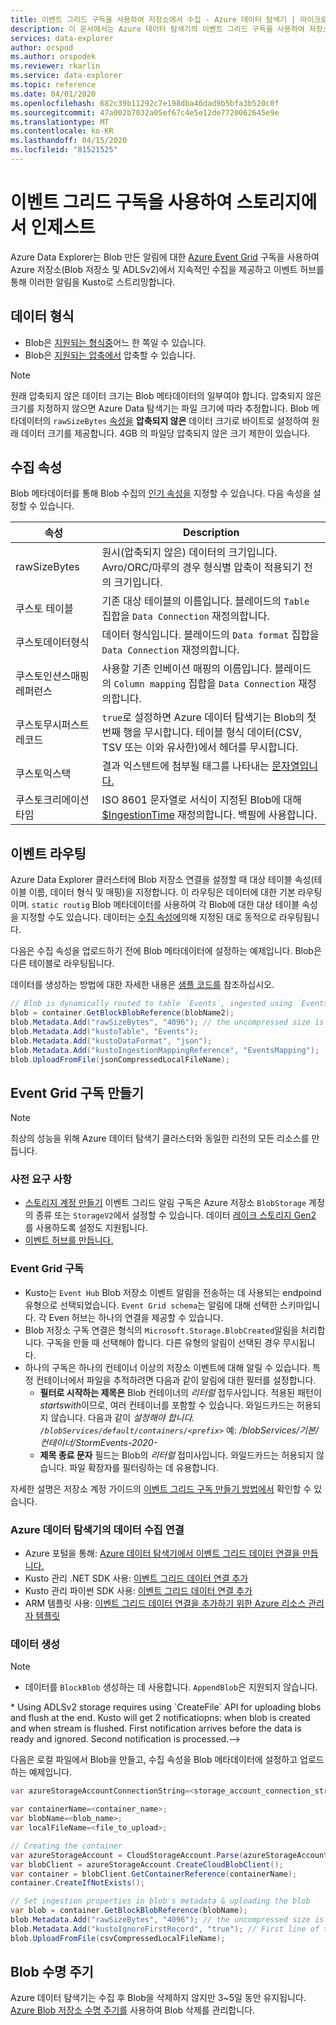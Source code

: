```yaml
---
title: 이벤트 그리드 구독을 사용하여 저장소에서 수집 - Azure 데이터 탐색기 | 마이크로 소프트 문서
description: 이 문서에서는 Azure 데이터 탐색기의 이벤트 그리드 구독을 사용하여 저장소에서 인제스트에 대해 설명합니다.
services: data-explorer
author: orspod
ms.author: orspodek
ms.reviewer: rkarlin
ms.service: data-explorer
ms.topic: reference
ms.date: 04/01/2020
ms.openlocfilehash: 682c39b11292c7e198dba46dad9b5bfa3b520c0f
ms.sourcegitcommit: 47a002b7032a05ef67c4e5e12de7720062645e9e
ms.translationtype: MT
ms.contentlocale: ko-KR
ms.lasthandoff: 04/15/2020
ms.locfileid: "81521525"
---
```

# <a name="ingest-from-storage-using-event-grid-subscription"></a>이벤트 그리드 구독을 사용하여 스토리지에서 인제스트

Azure Data Explorer는 Blob 만든 알림에 대한 [Azure Event Grid](https://docs.microsoft.com/azure/event-grid/overview) 구독을 사용하여 Azure 저장소(Blob 저장소 및 ADLSv2)에서 지속적인 수집을 제공하고 이벤트 허브를 통해 이러한 알림을 Kusto로 스트리밍합니다.

## <a name="data-format"></a>데이터 형식

* Blob은 [지원되는 형식중](https://docs.microsoft.com/azure/data-explorer/ingestion-supported-formats)어느 한 쪽일 수 있습니다.
* Blob은 [지원되는 압축에서](https://docs.microsoft.com/azure/data-explorer/ingestion-supported-formats#supported-data-compression-formats) 압축할 수 있습니다.

> [!NOTE]
> 원래 압축되지 않은 데이터 크기는 Blob 메타데이터의 일부여야 합니다.
> 압축되지 않은 크기를 지정하지 않으면 Azure Data 탐색기는 파일 크기에 따라 추정합니다. Blob 메타데이터의 `rawSizeBytes` [속성을](#ingestion-properties) **압축되지 않은** 데이터 크기로 바이트로 설정하여 원래 데이터 크기를 제공합니다.
> 4GB 의 파일당 압축되지 않은 크기 제한이 있습니다.

## <a name="ingestion-properties"></a>수집 속성

Blob 메타데이터를 통해 Blob 수집의 [인기 속성을](https://docs.microsoft.com/azure/data-explorer/ingestion-properties) 지정할 수 있습니다.
다음 속성을 설정할 수 있습니다.

|속성 | Description|
|---|---|
| rawSizeBytes | 원시(압축되지 않은) 데이터의 크기입니다. Avro/ORC/마루의 경우 형식별 압축이 적용되기 전의 크기입니다.|
| 쿠스토 테이블 |  기존 대상 테이블의 이름입니다. 블레이드의 `Table` 집합을 `Data Connection` 재정의합니다. |
| 쿠스토데이터형식 |  데이터 형식입니다. 블레이드의 `Data format` 집합을 `Data Connection` 재정의합니다. |
| 쿠스토인션스매핑레퍼런스 |  사용할 기존 인베이션 매핑의 이름입니다. 블레이드의 `Column mapping` 집합을 `Data Connection` 재정의합니다.|
| 쿠스토무시퍼스트레코드 | `true`로 설정하면 Azure 데이터 탐색기는 Blob의 첫 번째 행을 무시합니다. 테이블 형식 데이터(CSV, TSV 또는 이와 유사한)에서 헤더를 무시합니다. |
| 쿠스토익스택 | 결과 익스텐트에 첨부될 태그를 나타내는 [문자열입니다.](../extents-overview.md#extent-tagging) |
| 쿠스토크리에이션타임 |  ISO 8601 문자열로 서식이 지정된 Blob에 대해 [$IngestionTime](../../query/ingestiontimefunction.md?pivots=azuredataexplorer) 재정의합니다. 백필에 사용합니다. |

## <a name="events-routing"></a>이벤트 라우팅

Azure Data Explorer 클러스터에 Blob 저장소 연결을 설정할 때 대상 테이블 속성(테이블 이름, 데이터 형식 및 매핑)을 지정합니다. 이 라우팅은 데이터에 대한 기본 라우팅이며. `static routig`
Blob 메타데이터를 사용하여 각 Blob에 대한 대상 테이블 속성을 지정할 수도 있습니다. 데이터는 [수집 속성에](#ingestion-properties)의해 지정된 대로 동적으로 라우팅됩니다.

다음은 수집 속성을 업로드하기 전에 Blob 메타데이터에 설정하는 예제입니다. Blob은 다른 테이블로 라우팅됩니다.

데이터를 생성하는 방법에 대한 자세한 내용은 [샘플 코드를](#generating-data) 참조하십시오.

 ```csharp
// Blob is dynamically routed to table `Events`, ingested using `EventsMapping` data mapping
blob = container.GetBlockBlobReference(blobName2);
blob.Metadata.Add("rawSizeBytes", "4096‬"); // the uncompressed size is 4096 bytes
blob.Metadata.Add("kustoTable", "Events");
blob.Metadata.Add("kustoDataFormat", "json");
blob.Metadata.Add("kustoIngestionMappingReference", "EventsMapping");
blob.UploadFromFile(jsonCompressedLocalFileName);
```

## <a name="create-event-grid-subscription"></a>Event Grid 구독 만들기

> [!Note]
> 최상의 성능을 위해 Azure 데이터 탐색기 클러스터와 동일한 리전의 모든 리소스를 만듭니다.

### <a name="prerequisites"></a>사전 요구 사항

* [스토리지 계정 만들기](https://docs.microsoft.com/azure/storage/common/storage-quickstart-create-account) 
  이벤트 그리드 알림 구독은 Azure 저장소 `BlobStorage` 계정의 종류 또는 `StorageV2`에서 설정할 수 있습니다. 
  데이터 [레이크 스토리지 Gen2](https://docs.microsoft.com/azure/storage/blobs/data-lake-storage-introduction) 를 사용하도록 설정도 지원됩니다.
* [이벤트 허브를 만듭니다.](https://docs.microsoft.com/azure/event-hubs/event-hubs-create)

### <a name="event-grid-subscription"></a>Event Grid 구독

* Kusto는 `Event Hub` Blob 저장소 이벤트 알림을 전송하는 데 사용되는 endpoind 유형으로 선택되었습니다. `Event Grid schema`는 알림에 대해 선택한 스키마입니다. 각 Even 허브는 하나의 연결을 제공할 수 있습니다.
* Blob 저장소 구독 연결은 형식의 `Microsoft.Storage.BlobCreated`알림을 처리합니다. 구독을 만들 때 선택해야 합니다. 다른 유형의 알림이 선택된 경우 무시됩니다.
* 하나의 구독은 하나의 컨테이너 이상의 저장소 이벤트에 대해 알릴 수 있습니다. 특정 컨테이너에서 파일을 추적하려면 다음과 같이 알림에 대한 필터를 설정합니다. 
   * **필터로 시작하는 제목은** Blob 컨테이너의 *리터럴* 접두사입니다. 적용된 패턴이 *startswith*이므로, 여러 컨테이너를 포함할 수 있습니다. 와일드카드는 허용되지 않습니다.
     다음과 같이 *설정해야 합니다.* *`/blobServices/default/containers/<prefix>`* 예: */blobServices/기본/컨테이너/StormEvents-2020-*
   * **제목 종료 문자** 필드는 Blob의 *리터럴* 접미사입니다. 와일드카드는 허용되지 않습니다. 파일 확장자를 필터링하는 데 유용합니다.

자세한 설명은 저장소 계정 가이드의 [이벤트 그리드 구독 만들기 방법에서](https://docs.microsoft.com/azure/data-explorer/ingest-data-event-grid#create-an-event-grid-subscription-in-your-storage-account) 확인할 수 있습니다.

### <a name="data-ingestion-connection-to-azure-data-explorer"></a>Azure 데이터 탐색기의 데이터 수집 연결

* Azure 포털을 통해: [Azure 데이터 탐색기에서 이벤트 그리드 데이터 연결을 만듭니다.](https://docs.microsoft.com/azure/data-explorer/ingest-data-event-grid#create-an-event-grid-data-connection-in-azure-data-explorer)
* Kusto 관리 .NET SDK 사용: [이벤트 그리드 데이터 연결 추가](https://docs.microsoft.com/azure/data-explorer/data-connection-event-grid-csharp#add-an-event-grid-data-connection)
* Kusto 관리 파이썬 SDK 사용: [이벤트 그리드 데이터 연결 추가](https://docs.microsoft.com/azure/data-explorer/data-connection-event-grid-python#add-an-event-grid-data-connection)
* ARM 템플릿 사용: [이벤트 그리드 데이터 연결을 추가하기 위한 Azure 리소스 관리자 템플릿](https://docs.microsoft.com/azure/data-explorer/data-connection-event-grid-resource-manager#azure-resource-manager-template-for-adding-an-event-grid-data-connection)

### <a name="generating-data"></a>데이터 생성

> [!NOTE]
> * 데이터를 `BlockBlob` 생성하는 데 사용합니다. `AppendBlob`은 지원되지 않습니다.
<!--> * Using ADLSv2 storage requires using `CreateFile` API for uploading blobs and flush at the end. 
    Kusto will get 2 notificatiopns: when blob is created and when stream is flushed. First notification arrives before the data is ready and ignored. Second notification is processed.-->

다음은 로컬 파일에서 Blob을 만들고, 수집 속성을 Blob 메타데이터에 설정하고 업로드하는 예제입니다.

 ```csharp
 var azureStorageAccountConnectionString=<storage_account_connection_string>;

var containerName=<container_name>;
var blobName=<blob_name>;
var localFileName=<file_to_upload>;

// Creating the container
var azureStorageAccount = CloudStorageAccount.Parse(azureStorageAccountConnectionString);
var blobClient = azureStorageAccount.CreateCloudBlobClient();
var container = blobClient.GetContainerReference(containerName);
container.CreateIfNotExists();

// Set ingestion properties in blob's metadata & uploading the blob
var blob = container.GetBlockBlobReference(blobName);
blob.Metadata.Add("rawSizeBytes", "4096‬"); // the uncompressed size is 4096 bytes
blob.Metadata.Add("kustoIgnoreFirstRecord", "true"); // First line of this csv file are headers
blob.UploadFromFile(csvCompressedLocalFileName);
```

## <a name="blob-lifecycle"></a>Blob 수명 주기

Azure 데이터 탐색기는 수집 후 Blob을 삭제하지 않지만 3~5일 동안 유지됩니다. [Azure Blob 저장소 수명 주기를](https://docs.microsoft.com/azure/storage/blobs/storage-lifecycle-management-concepts?tabs=azure-portal) 사용하여 Blob 삭제를 관리합니다.